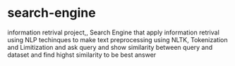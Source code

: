 # search-engine
information retrival project,,
 Search Engine that apply information retrival  using NLP techinques to make text preprocessing using NLTK, Tokenization and Limitization and ask query and show similarity between query and dataset  and find highst similarity to be best answer
